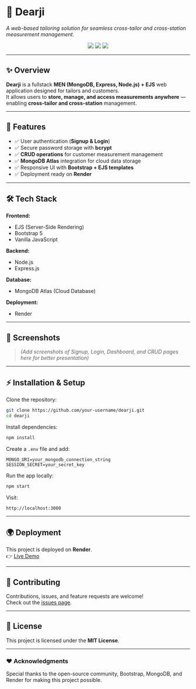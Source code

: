 # 👔 Dearji  
_A web-based tailoring solution for seamless cross-tailor and cross-station measurement management._

<p align="center">
  <img src="https://img.shields.io/badge/Stack-MEN%20+%20EJS-green?style=for-the-badge" />
  <img src="https://img.shields.io/badge/Deployed%20On-Render-blue?style=for-the-badge" />
  <img src="https://img.shields.io/badge/Database-MongoDB%20Atlas-brightgreen?style=for-the-badge" />
</p>

---

## ✨ Overview  
**Dearji** is a fullstack **MEN (MongoDB, Express, Node.js) + EJS** web application designed for tailors and customers.  
It allows users to **store, manage, and access measurements anywhere** — enabling **cross-tailor and cross-station** management.  

---

## 🚀 Features  
- ✅ User authentication (**Signup & Login**)  
- ✅ Secure password storage with **bcrypt**  
- ✅ **CRUD operations** for customer measurement management  
- ✅ **MongoDB Atlas** integration for cloud data storage  
- ✅ Responsive UI with **Bootstrap + EJS templates**  
- ✅ Deployment ready on **Render**  

---

## 🛠️ Tech Stack  
**Frontend:**  
- EJS (Server-Side Rendering)  
- Bootstrap 5  
- Vanilla JavaScript  

**Backend:**  
- Node.js  
- Express.js  

**Database:**  
- MongoDB Atlas (Cloud Database)  

**Deployment:**  
- Render  

---

## 📸 Screenshots  
> _(Add screenshots of Signup, Login, Dashboard, and CRUD pages here for better presentation)_  

---

## ⚡ Installation & Setup  

Clone the repository:  
```bash
git clone https://github.com/your-username/dearji.git
cd dearji
```

Install dependencies:  
```bash
npm install
```

Create a `.env` file and add:  
```env
MONGO_URI=your_mongodb_connection_string
SESSION_SECRET=your_secret_key
```

Run the app locally:  
```bash
npm start
```

Visit:  
```bash
http://localhost:3000
```

---

## 🌍 Deployment  
This project is deployed on **Render**.  
👉 [Live Demo](https://your-render-url)  

---

## 🤝 Contributing  
Contributions, issues, and feature requests are welcome!  
Check out the [issues page](https://github.com/your-username/dearji/issues).  

---

## 📜 License  
This project is licensed under the **MIT License**.  

---

### ❤️ Acknowledgments  
Special thanks to the open-source community, Bootstrap, MongoDB, and Render for making this project possible.  
